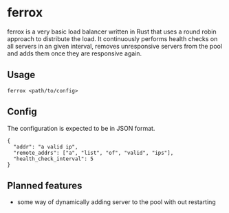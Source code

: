# ferrox

ferrox is a very basic load balancer written in Rust that uses a round robin approach to distribute the load.
It continuously performs health checks on all servers in an given interval, removes unresponsive servers from
the pool and adds them once they are responsive again.

## Usage

```
ferrox <path/to/config>
```

## Config

The configuration is expected to be in JSON format.

```
{
  "addr": "a valid ip",
  "remote_addrs": ["a", "list", "of", "valid", "ips"],
  "health_check_interval": 5
}
```

## Planned features

- some way of dynamically adding server to the pool with out restarting
